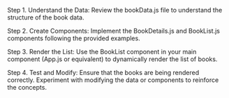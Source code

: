 Step 1. Understand the Data: Review the bookData.js file to understand the structure of the book data.

Step 2. Create Components: Implement the BookDetails.js and BookList.js components following the provided examples.

Step 3. Render the List: Use the BookList component in your main component (App.js or equivalent) to dynamically render the list of books.

Step 4. Test and Modify: Ensure that the books are being rendered correctly. Experiment with modifying the data or components to reinforce the concepts.